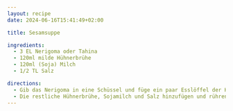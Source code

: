 ```yaml
---
layout: recipe
date: 2024-06-16T15:41:49+02:00

title: Sesamsuppe

ingredients:
  - 3 EL Nerigoma oder Tahina
  - 120ml milde Hühnerbrühe
  - 120ml (Soja) Milch
  - 1/2 TL Salz

directions:
  - Gib das Nerigoma in eine Schüssel und füge ein paar Esslöffel der Hühnerbrühe hinzu. Rühre, bis eine glatte Paste entsteht. Nach und nach mehr Brühe hinzufügen, bis die Mischung glatt und gießbar ist.
  - Die restliche Hühnerbrühe, Sojamilch und Salz hinzufügen und rühren, bis sich das Salz aufgelöst hat. Abdecken und im Kühlschrank aufbewahren, während die anderen Komponenten vorbereitet werden.
---
```

